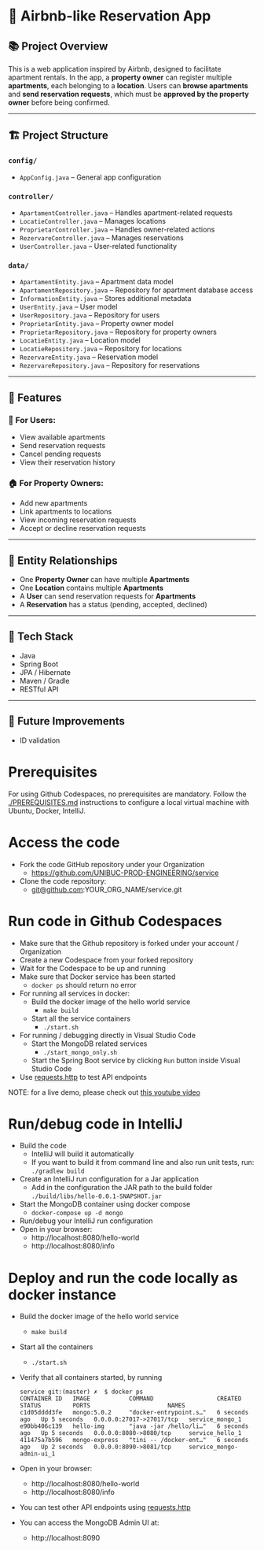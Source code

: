 # 🏡 Airbnb-like Reservation App

## 📚 Project Overview

This is a web application inspired by Airbnb, designed to facilitate apartment rentals. In the app, a **property owner** can register multiple **apartments**, each belonging to a **location**. Users can **browse apartments** and **send reservation requests**, which must be **approved by the property owner** before being confirmed.

---

## 🏗️ Project Structure

### `config/`
- `AppConfig.java` – General app configuration

### `controller/`
- `ApartamentController.java` – Handles apartment-related requests
- `LocatieController.java` – Manages locations
- `ProprietarController.java` – Handles owner-related actions
- `RezervareController.java` – Manages reservations
- `UserController.java` – User-related functionality

### `data/`
- `ApartamentEntity.java` – Apartment data model
- `ApartamentRepository.java` – Repository for apartment database access
- `InformationEntity.java` – Stores additional metadata
- `UserEntity.java` – User model
- `UserRepository.java` – Repository for users
- `ProprietarEntity.java` – Property owner model
- `ProprietarRepository.java` – Repository for property owners
- `LocatieEntity.java` – Location model
- `LocatieRepository.java` – Repository for locations
- `RezervareEntity.java` – Reservation model
- `RezervareRepository.java` – Repository for reservations

---

## 🔄 Features

### 👤 For Users:
- View available apartments
- Send reservation requests
- Cancel pending requests
- View their reservation history

### 🏠 For Property Owners:
- Add new apartments
- Link apartments to locations
- View incoming reservation requests
- Accept or decline reservation requests

---

## 🧩 Entity Relationships

- One **Property Owner** can have multiple **Apartments**
- One **Location** contains multiple **Apartments**
- A **User** can send reservation requests for **Apartments**
- A **Reservation** has a status (pending, accepted, declined)

---

## 🚀 Tech Stack

- Java
- Spring Boot
- JPA / Hibernate
- Maven / Gradle
- RESTful API

---

## 📌 Future Improvements

- ID validation









# Prerequisites

For using Github Codespaces, no prerequisites are mandatory.
Follow the [./PREREQUISITES.md](./PREREQUISITES.md) instructions to configure a local virtual machine with Ubuntu, Docker, IntelliJ.

# Access the code

* Fork the code GitHub repository under your Organization
  * https://github.com/UNIBUC-PROD-ENGINEERING/service
* Clone the code repository:
  * git@github.com:YOUR_ORG_NAME/service.git

# Run code in Github Codespaces

* Make sure that the Github repository is forked under your account / Organization
* Create a new Codespace from your forked repository
* Wait for the Codespace to be up and running
* Make sure that Docker service has been started
    * ```docker ps``` should return no error
* For running all services in docker:
    * Build the docker image of the hello world service
        * ```make build```
    * Start all the service containers
        * ```./start.sh```
* For running / debugging directly in Visual Studio Code
    * Start the MongoDB related services
        * ```./start_mongo_only.sh```
    * Start the Spring Boot service by clicking `Run` button inside Visual Studio Code
* Use [requests.http](requests.http) to test API endpoints

NOTE: for a live demo, please check out [this youtube video](https://youtu.be/-9ePlxz03kg)

# Run/debug code in IntelliJ
* Build the code
    * IntelliJ will build it automatically
    * If you want to build it from command line and also run unit tests, run: ```./gradlew build```
* Create an IntelliJ run configuration for a Jar application
    * Add in the configuration the JAR path to the build folder `./build/libs/hello-0.0.1-SNAPSHOT.jar`
* Start the MongoDB container using docker compose
    * ```docker-compose up -d mongo```
* Run/debug your IntelliJ run configuration
* Open in your browser:
    * http://localhost:8080/hello-world
    * http://localhost:8080/info

# Deploy and run the code locally as docker instance

* Build the docker image of the hello world service
    * ```make build```
* Start all the containers
    * ```./start.sh```

* Verify that all containers started, by running
  ```
  service git:(master) ✗  $ docker ps
  CONTAINER ID   IMAGE           COMMAND                  CREATED         STATUS         PORTS                      NAMES
  c1d05dddd3fe   mongo:5.0.2     "docker-entrypoint.s…"   6 seconds ago   Up 5 seconds   0.0.0.0:27017->27017/tcp   service_mongo_1
  e90bb406c139   hello-img       "java -jar /hello/li…"   6 seconds ago   Up 5 seconds   0.0.0.0:8080->8080/tcp     service_hello_1
  411475a7b596   mongo-express   "tini -- /docker-ent…"   6 seconds ago   Up 2 seconds   0.0.0.0:8090->8081/tcp     service_mongo-admin-ui_1
  ```
* Open in your browser:
    * http://localhost:8080/hello-world
    * http://localhost:8080/info
* You can test other API endpoints using [requests.http](requests.http)
* You can access the MongoDB Admin UI at:
  * http://localhost:8090 
